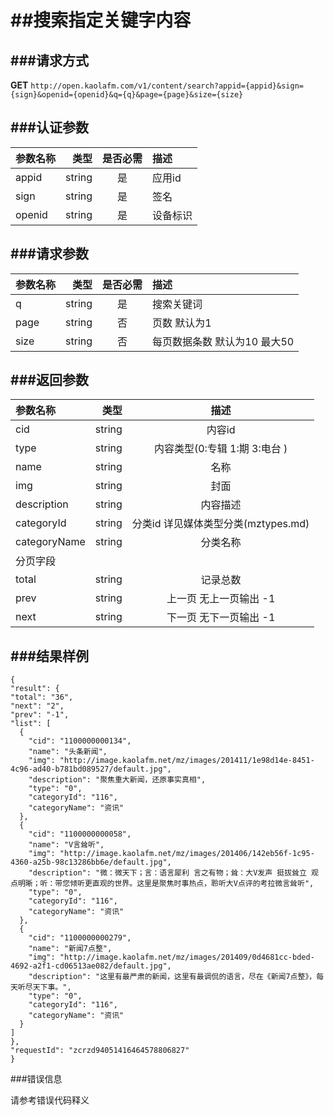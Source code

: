 ##搜索指定关键字内容
===
###请求方式
---

**GET** `http://open.kaolafm.com/v1/content/search?appid={appid}&sign={sign}&openid={openid}&q={q}&page={page}&size={size}`

###认证参数
---
| 参数名称 | 类型    | 是否必需 |描述
|:------- |-------:|:------:|:----|
| appid   | string |   是   |应用id
| sign    | string |   是   |签名
| openid  | string |   是   |设备标识


###请求参数
---

| 参数名称 | 类型    | 是否必需 |描述
|:------- |-------:|:------:|:----|
| q   | string |   是   |搜索关键词
| page    | string |   否   |页数 默认为1
| size | string | 否 | 每页数据条数 默认为10 最大50

###返回参数
---

| 参数名称 | 类型    | 描述 
|:------- |-------:|:------:|
| cid   | string |   内容id  |
| type    | string |   内容类型(0:专辑 1:期 3:电台 )   |
| name  | string |   名称 |
|img|string|封面
|description|string|内容描述
|categoryId|string|分类id 详见媒体类型分类(mztypes.md)
|categoryName|string|分类名称
|分页字段
|total|string|	记录总数
|prev|string|上一页 无上一页输出 -1
|next|string|下一页 无下一页输出 -1


###结果样例
---

    {
    "result": {
    "total": "36",
    "next": "2",
    "prev": "-1",
    "list": [
      {
        "cid": "1100000000134",
        "name": "头条新闻",
        "img": "http://image.kaolafm.net/mz/images/201411/1e98d14e-8451-4c96-ad40-b781bd089527/default.jpg",
        "description": "聚焦重大新闻，还原事实真相",
        "type": "0",
        "categoryId": "116",
        "categoryName": "资讯"
      },
      {
        "cid": "1100000000058",
        "name": "V言耸听",
        "img": "http://image.kaolafm.net/mz/images/201406/142eb56f-1c95-4360-a25b-98c13286bb6e/default.jpg",
        "description": "微：微天下；言：语言犀利 言之有物；耸：大V发声 挺拔耸立 观点明晰；听：带您倾听更直观的世界。这里是聚焦时事热点，聆听大V点评的考拉微言耸听",
        "type": "0",
        "categoryId": "116",
        "categoryName": "资讯"
      },
      {
        "cid": "1100000000279",
        "name": "新闻7点整",
        "img": "http://image.kaolafm.net/mz/images/201409/0d4681cc-bded-4692-a2f1-cd06513ae082/default.jpg",
        "description": "这里有最严肃的新闻，这里有最调侃的语言，尽在《新闻7点整》，每天听尽天下事。",
        "type": "0",
        "categoryId": "116",
        "categoryName": "资讯"
      }
    ]
    },
    "requestId": "zcrzd94051416464578806827"
    }    


###错误信息

请参考错误代码释义
